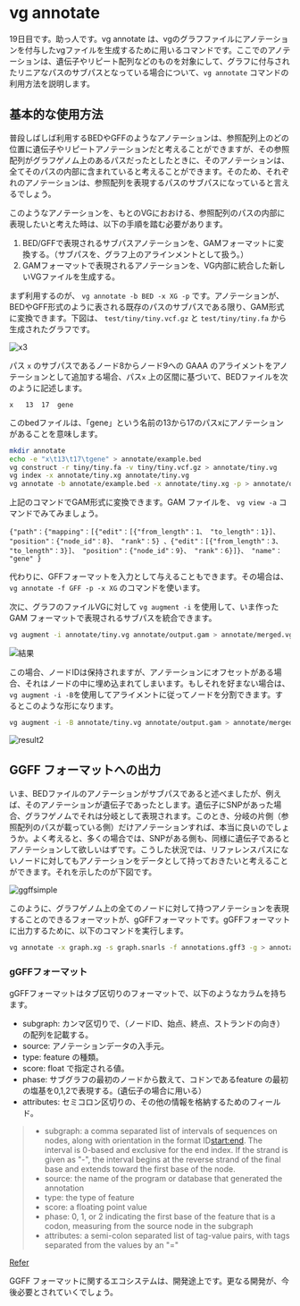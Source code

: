 # vg annotate

19日目です。助っ人です。vg annotate は、vgのグラフファイルにアノテーションを付与したvgファイルを生成するために用いるコマンドです。ここでのアノテーションは、遺伝子やリピート配列などのものを対象にして、グラフに付与されたリニアなパスのサブパスとなっている場合について、`vg annotate` コマンドの利用方法を説明します。

## 基本的な使用方法

普段しばしば利用するBEDやGFFのようなアノテーションは、参照配列上のどの位置に遺伝子やリピートアノテーションだと考えることができますが、その参照配列がグラフゲノム上のあるパスだったとしたときに、そのアノテーションは、全てそのパスの内部に含まれていると考えることができます。そのため、それぞれのアノテーションは、参照配列を表現するパスのサブパスになっていると言えるでしょう。

このようなアノテーションを、もとのVGにおおける、参照配列のパスの内部に表現したいと考えた時は、以下の手順を踏む必要があります。

1. BED/GFFで表現されるサブパスアノテーションを、GAMフォーマットに変換する。（サブパスを、グラフ上のアラインメントとして扱う。）
2. GAMフォーマットで表現されるアノテーションを、VG内部に統合した新しいVGファイルを生成する。

まず利用するのが、 `vg annotate -b BED -x XG -p` です。アノテーションが、BEDやGFF形式のように表される既存のパスのサブパスである限り、GAM形式に変換できます。下図は、 `test/tiny/tiny.vcf.gz` と `test/tiny/tiny.fa` から生成されたグラフです。

![x3](https://user-images.githubusercontent.com/12047794/35179949-91898b5c-fde8-11e7-813d-65873f400001.png)

パス `x` のサブパスであるノード8からノード9への GAAA のアライメントをアノテーションとして追加する場合、パス`x` 上の区間に基づいて、BEDファイルを次のように記述します。

```example.bed
x   13  17  gene
```

このbedファイルは、「gene」という名前の13から17のパスxにアノテーションがあることを意味します。 

```bash
mkdir annotate
echo -e "x\t13\t17\tgene" > annotate/example.bed
vg construct -r tiny/tiny.fa -v tiny/tiny.vcf.gz > annotate/tiny.vg
vg index -x annotate/tiny.xg annotate/tiny.vg
vg annotate -b annotate/example.bed -x annotate/tiny.xg -p > annotate/output.gam
```

上記のコマンドでGAM形式に変換できます。GAM ファイルを、 `vg view -a` コマンドでみてみましょう。

```output.gam
{"path"：{"mapping"：[{"edit"：[{"from_length"：1、 "to_length"：1}]、 "position"：{"node_id"：8}、 "rank"：5} 、{"edit"：[{"from_length"：3、 "to_length"：3}]、 "position"：{"node_id"：9}、 "rank"：6}]}、 "name"： "gene" }
```

代わりに、GFFフォーマットを入力として与えることもできます。その場合は、 `vg annotate -f GFF -p -x XG` のコマンドを使います。

次に、グラフのファイルVGに対して `vg augment -i` を使用して、いま作った GAM フォーマットで表現されるサブパスを統合できます。

```bash
vg augment -i annotate/tiny.vg annotate/output.gam > annotate/merged.vg
```

![結果](https://user-images.githubusercontent.com/12047794/35180035-05dbc6b8-fdea-11e7-9d4f-153f760bd3f5.png)

この場合、ノードIDは保持されますが、アノテーションにオフセットがある場合、それはノードの中に埋め込まれてしまいます。もしそれを好まない場合は、 `vg augment -i -B`を使用してアライメントに従ってノードを分割できます。するとこのような形になります。

```bash
vg augment -i -B annotate/tiny.vg annotate/output.gam > annotate/merged2.vg
```

![result2](https://user-images.githubusercontent.com/12047794/35180036-0a9714a0-fdea-11e7-981e-ef120b663e3d.png)

## GGFF フォーマットへの出力

いま、BEDファイルのアノテーションがサブパスであると述べましたが、例えば、そのアノテーションが遺伝子であったとします。遺伝子にSNPがあった場合、グラフゲノムでそれは分岐として表現されます。このとき、分岐の片側（参照配列のパスが載っている側）だけアノテーションすれば、本当に良いのでしょうか。よく考えると、多くの場合では、SNPがある側も、同様に遺伝子であるとアノテーションして欲しいはずです。こうした状況では、リファレンスパスにないノードに対してもアノテーションをデータとして持っておきたいと考えることができます。それを示したのが下図です。

![ggffsimple](https://github.com/NCBI-Hackathons/TheHumanPangenome/raw/master/annotation/fig/annotation_easy_case.svg?sanitize=true)

このように、グラフゲノム上の全てのノードに対して持つアノテーションを表現することのできるフォーマットが、gGFFフォーマットです。gGFFフォーマットに出力するために、以下のコマンドを実行します。

```bash
vg annotate -x graph.xg -s graph.snarls -f annotations.gff3 -g > annotations.ggff
```

### gGFFフォーマット

gGFFフォーマットはタブ区切りのフォーマットで、以下のようなカラムを持ちます。

* subgraph: カンマ区切りで、（ノードID、始点、終点、ストランドの向き）の配列を記載する。
* source: アノテーションデータの入手元。
* type: feature の種類。
* score: float で指定される値。
* phase: サブグラフの最初のノードから数えて、コドンであるfeature の最初の塩基を0,1,2で表現する。(遺伝子の場合に用いる）
* attributes: セミコロン区切りの、その他の情報を格納するためのフィールド。

> * subgraph: a comma separated list of intervals of sequences on nodes, along with orientation in the format ID[start:end](+/-/?). The interval is 0-based and exclusive for the end index. If the strand is given as "-", the interval begins at the reverse strand of the final base and extends toward the first base of the node.
> * source: the name of the program or database that generated the annotation
> * type: the type of feature
> * score: a floating point value
> * phase: 0, 1, or 2 indicating the first base of the feature that is a codon, measuring from the source node in the subgraph
> * attributes: a semi-colon separated list of tag-value pairs, with tags separated from the values by an "="

[Refer](https://github.com/NCBI-Hackathons/TheHumanPangenome/tree/master/annotation)

GGFF フォーマットに関するエコシステムは、開発途上です。更なる開発が、今後必要とされていくでしょう。
